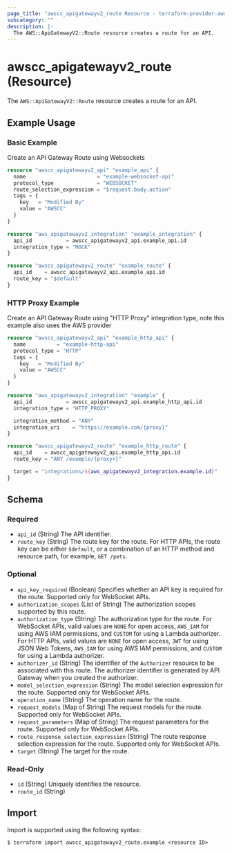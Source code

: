 ```yaml
---
page_title: "awscc_apigatewayv2_route Resource - terraform-provider-awscc"
subcategory: ""
description: |-
  The AWS::ApiGatewayV2::Route resource creates a route for an API.
---
```


# awscc_apigatewayv2_route (Resource)

The ``AWS::ApiGatewayV2::Route`` resource creates a route for an API.

## Example Usage

### Basic Example
Create an API Gateway Route using Websockets
```terraform
resource "awscc_apigatewayv2_api" "example_api" {
  name                       = "example-websocket-api"
  protocol_type              = "WEBSOCKET"
  route_selection_expression = "$request.body.action"
  tags = {
    key   = "Modified By"
    value = "AWSCC"
  }
}

resource "aws_apigatewayv2_integration" "example_integration" {
  api_id           = awscc_apigatewayv2_api.example_api.id
  integration_type = "MOCK"
}

resource "awscc_apigatewayv2_route" "example_route" {
  api_id    = awscc_apigatewayv2_api.example_api.id
  route_key = "$default"
}
```

### HTTP Proxy Example
Create an API Gateway Route using "HTTP Proxy" integration type, note this example also uses the AWS provider
```terraform
resource "awscc_apigatewayv2_api" "example_http_api" {
  name          = "example-http-api"
  protocol_type = "HTTP"
  tags = {
    key   = "Modified By"
    value = "AWSCC"
  }
}

resource "aws_apigatewayv2_integration" "example" {
  api_id           = awscc_apigatewayv2_api.example_http_api.id
  integration_type = "HTTP_PROXY"

  integration_method = "ANY"
  integration_uri    = "https://example.com/{proxy}"
}

resource "awscc_apigatewayv2_route" "example_http_route" {
  api_id    = awscc_apigatewayv2_api.example_http_api.id
  route_key = "ANY /example/{proxy+}"

  target = "integrations/${aws_apigatewayv2_integration.example.id}"
}
```

<!-- schema generated by tfplugindocs -->
## Schema

### Required

- `api_id` (String) The API identifier.
- `route_key` (String) The route key for the route. For HTTP APIs, the route key can be either ``$default``, or a combination of an HTTP method and resource path, for example, ``GET /pets``.

### Optional

- `api_key_required` (Boolean) Specifies whether an API key is required for the route. Supported only for WebSocket APIs.
- `authorization_scopes` (List of String) The authorization scopes supported by this route.
- `authorization_type` (String) The authorization type for the route. For WebSocket APIs, valid values are ``NONE`` for open access, ``AWS_IAM`` for using AWS IAM permissions, and ``CUSTOM`` for using a Lambda authorizer. For HTTP APIs, valid values are ``NONE`` for open access, ``JWT`` for using JSON Web Tokens, ``AWS_IAM`` for using AWS IAM permissions, and ``CUSTOM`` for using a Lambda authorizer.
- `authorizer_id` (String) The identifier of the ``Authorizer`` resource to be associated with this route. The authorizer identifier is generated by API Gateway when you created the authorizer.
- `model_selection_expression` (String) The model selection expression for the route. Supported only for WebSocket APIs.
- `operation_name` (String) The operation name for the route.
- `request_models` (Map of String) The request models for the route. Supported only for WebSocket APIs.
- `request_parameters` (Map of String) The request parameters for the route. Supported only for WebSocket APIs.
- `route_response_selection_expression` (String) The route response selection expression for the route. Supported only for WebSocket APIs.
- `target` (String) The target for the route.

### Read-Only

- `id` (String) Uniquely identifies the resource.
- `route_id` (String)

## Import

Import is supported using the following syntax:

```shell
$ terraform import awscc_apigatewayv2_route.example <resource ID>
```